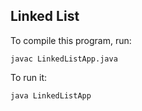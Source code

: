 ## Linked List

To compile this program, run:

    javac LinkedListApp.java

To run it:

    java LinkedListApp
